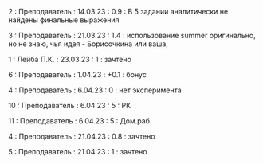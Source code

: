 2 : Преподаватель : 14.03.23 : 0.9 : В 5 задании аналитически не найдены финальные выражения

3 : Преподаватель : 21.03.23 : 1.4 : использование summer оригинально, но не знаю, чья идея  - Борисочкина или ваша, 

1 : Лейба П.К. : 23.03.23 : 1 : зачтено

6 : Преподаватель : 1.04.23 : +0.1 : бонус

4 : Преподаватель : 6.04.23 : 0 : нет эксперимента

10 : Преподаватель : 6.04.23 : 5 : РК

11 : Преподаватель : 6.04.23 : 5 : Дом.раб.

4 : Преподаватель : 21.04.23 : 0.8 : зачтено

5 : Преподаватель : 21.04.23 : 1 : зачтено
